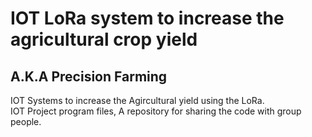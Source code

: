 # IOT LoRa system to increase the agricultural crop yield
## A.K.A Precision Farming
IOT Systems to increase the Agircultural yield using the LoRa.</br>
IOT Project program files, A repository for sharing the code with group people.
